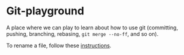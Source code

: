 Git-playground
==============

A place where we can play to learn about how to use git (committing, pushing, branching, rebasing, `git merge --no-ff`, and so on).

To rename a file, follow these [instructions](https://help.github.com/articles/renaming-a-file/).

